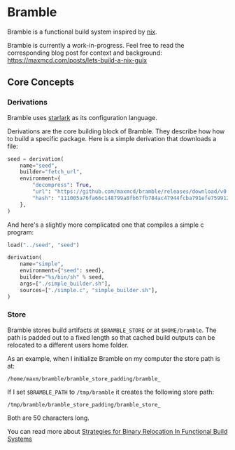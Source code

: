 # Bramble

Bramble is a functional build system inspired by [nix](https://nixos.org/).

Bramble is currently a work-in-progress. Feel free to read the corresponding blog post for context and background: https://maxmcd.com/posts/lets-build-a-nix-guix

## Core Concepts

### Derivations

Bramble uses [starlark](https://docs.bazel.build/versions/master/skylark/language.html) as its configuration language.

Derivations are the core building block of Bramble. They describe how how to build a specific package. Here is a simple derivation that downloads a file:

```python
seed = derivation(
    name="seed",
    builder="fetch_url",
    environment={
        "decompress": True,
        "url": "https://github.com/maxmcd/bramble/releases/download/v0.0.1/linux-x86_64-seed.tar.gz",
        "hash": "111005a76fa66c148799a8fb67fb784ac47944fcba791efe7599128bbd5884ac",
    },
)
```

And here's a slightly more complicated one that compiles a simple c program:

```python
load("../seed", "seed")

derivation(
    name="simple",
    environment={"seed": seed},
    builder="%s/bin/sh" % seed,
    args=["./simple_builder.sh"],
    sources=["./simple.c", "simple_builder.sh"],
)
```

### Store

Bramble stores build artifacts at `$BRAMBLE_STORE` or at `$HOME/bramble`. The path is padded out to a fixed length so that cached build outputs can be relocated to a different users home folder.

As an example, when I initialize Bramble on my computer the store path is at:
```
/home/maxm/bramble/bramble_store_padding/bramble_
```
If I set `$BRAMBLE_PATH` to `/tmp/bramble` it creates the following store path:
```
/tmp/bramble/bramble_store_padding/bramble_store_
```
Both are 50 characters long.

You can read more about [Strategies for Binary Relocation In Functional Build Systems](https://maxmcd.com/posts/strategies-for-binary-relocation/)
